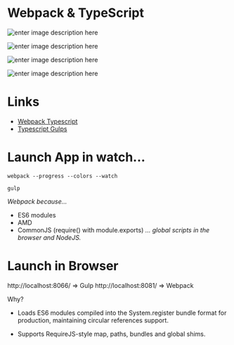 # Webpack & TypeScript


![enter image description here](http://blog.xebia.fr/wp-content/uploads/2014/03/typescript-logo.png)

![enter image description here](https://radio.djazz.se/img/badges/webpack.png)

![enter image description here](https://avatars0.githubusercontent.com/u/6200624?v=3&s=400)

![enter image description here](http://4dev.tech/wp-content/uploads/2015/12/es6.jpg)


# Links

 - [Webpack Typescript](https://www.typescriptlang.org/docs/handbook/react-&-webpack.html)
 - [Typescript Gulps](https://www.typescriptlang.org/docs/handbook/gulp.html)


# Launch App in watch...

```
webpack --progress --colors --watch

gulp
```
*Webpack because...*

 + ES6 modules
 + AMD
 + CommonJS (require() with module.exports)
*...  global scripts in the browser and NodeJS.*


# Launch in Browser
 http://localhost:8066/ => Gulp
 http://localhost:8081/ => Webpack 
 
 Why?

- Loads ES6 modules compiled into the System.register bundle format for production, maintaining circular references support.

- Supports RequireJS-style map, paths, bundles and global shims.